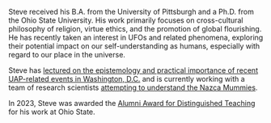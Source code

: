 Steve received his B.A. from the University of Pittsburgh and a Ph.D. from the Ohio State University. His work primarily focuses on cross-cultural philosophy of religion, virtue ethics, and the promotion of global flourishing. He has recently taken an interest in UFOs and related phenomena, exploring their potential impact on our self-understanding as humans, especially with regard to our place in the universe.

Steve has [lectured on the epistemology and practical importance of recent UAP-related events in Washington, D.C.](https://www.youtube.com/watch?v=JAE35KIc1RM) and is currently working with a team of research scientists [attempting to understand the Nazca Mummies](https://www.youtube.com/watch?v=2RDgjeCYMq0).

In 2023, Steve was awarded the [Alumni Award for Distinguished Teaching](https://faculty.osu.edu/faculty-success/faculty-awards/alumni-award-distinguished-teaching) for his work at Ohio State.